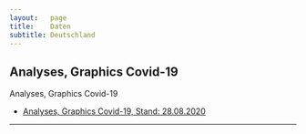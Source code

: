 ```yaml
---
layout:   page
title:    Daten
subtitle: Deutschland
---
```


##  Analyses, Graphics Covid-19

Analyses, Graphics Covid-19

* <a href="{{site.baseurl}}/assets/files/Berlin invites Europe - Data, Analyses 02-09-2020.pdf">Analyses, Graphics Covid-19, Stand: 28.08.2020</a>

---

